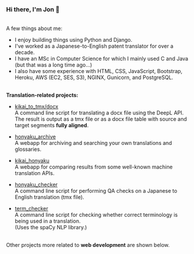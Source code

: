 ### Hi there, I'm Jon 👋

<br>A few things about me:

- I enjoy building things using Python and Django.
- I've worked as a Japanese-to-English patent translator for over a decade.
- I have an MSc in Computer Science for which I mainly used C and Java (but that was a long time ago...)
- I also have some experience with HTML, CSS, JavaScript, Bootstrap, Heroku, AWS (EC2, SES, S3), NGINX, Gunicorn, and PostgreSQL.

<br>**Translation-related projects:**

- [kikai_to_tmx/docx](https://github.com/4ka0/kikai_to_tmx)<br>
A command line script for translating a docx file using the DeepL API.<br>
The result is output as a tmx file or as a docx file table with source and target segments **fully aligned**.

- [honyaku_archive](https://github.com/4ka0/glossary_archive)<br>
A webapp for archiving and searching your own translations and glossaries.

- [kikai_honyaku](https://github.com/4ka0/kikai_honyaku)<br>
A webapp for comparing results from some well-known machine translation APIs.

- [honyaku_checker](https://github.com/4ka0/honyaku_checker)<br>
A command line script for performing QA checks on a Japanese to English translation (tmx file).

- [term_checker](https://github.com/4ka0/term_checker)<br>
A command line script for checking whether correct terminology is being used in a translation.<br>
(Uses the spaCy NLP library.)

<br>Other projects more related to **web development** are shown below.
